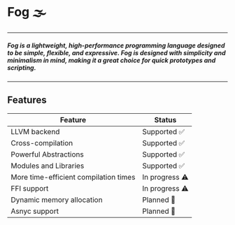 # Fog 🌫️
---
##### Fog is a lightweight, high-performance programming language designed to be simple, flexible, and expressive. Fog is designed with simplicity and minimalism in mind, making it a great choice for quick prototypes and scripting.
---
## Features
| Feature    | Status |
| -------- | ------- |
| LLVM backend    | Supported ✅ |
| Cross-compilation | Supported ✅ | 
| Powerful Abstractions | Supported ✅|
| Modules and Libraries | Supported ✅ |
| More time-efficient compilation times | In progress ⚠️ |
| FFI support | In progress ⚠️ |
| Dynamic memory allocation | Planned 🔵 |
| Asnyc support | Planned 🔵 |
